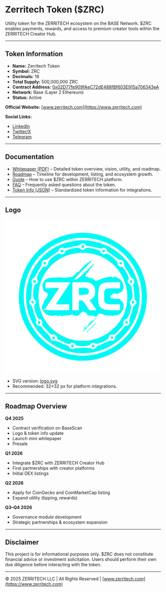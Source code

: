 # Zerritech Token ($ZRC)

Utility token for the ZERRITECH ecosystem on the BASE Network. $ZRC enables payments, rewards, and access to premium creator tools within the ZERRITECH Creator Hub.

---

## Token Information

- **Name:** Zerritech Token  
- **Symbol:** ZRC  
- **Decimals:** 18  
- **Total Supply:** 500,000,000 ZRC  
- **Contract Address:** [0x02D77fe909fAeC72dE488fBf603E915a706343eA](https://basescan.org/token/0x02D77fe909fAeC72dE488fBf603E915a706343eA)  
- **Network:** Base (Layer 2 Ethereum)  
- **Status:** Active  

**Official Website:** [www.zerritech.com](https://www.zerritech.com)  

**Social Links:**  
- [LinkedIn](https://www.linkedin.com/company/107114385)  
- [Twitter/X](https://x.com/zrctoken?s=21)  
- [Telegram](https://t.me/zerritech)

---

## Documentation

- [Whitepaper (PDF)](whitepaper.pdf) – Detailed token overview, vision, utility, and roadmap.  
- [Roadmap](roadmap.md) – Timeline for development, listing, and ecosystem growth.  
- [Guide](guide.md) – How to use $ZRC within ZERRITECH platform.  
- [FAQ](faq.md) – Frequently asked questions about the token.  
- [Token Info (JSON)](info.json) – Standardized token information for integrations.

---

## Logo

![Zerritech Token Logo](logo.png)  

- SVG version: [logo.svg](logo.svg)  
- Recommended: 32×32 px for platform integrations.

---

## Roadmap Overview

**Q4 2025**  
- Contract verification on BaseScan  
- Logo & token info update  
- Launch mini whitepaper  
- Presale  

**Q1 2026**  
- Integrate $ZRC with ZERRITECH Creator Hub  
- First partnerships with creator platforms  
- Initial DEX listings  

**Q2 2026**  
- Apply for CoinGecko and CoinMarketCap listing  
- Expand utility (tipping, rewards)  

**Q3–Q4 2026**  
- Governance module development  
- Strategic partnerships & ecosystem expansion  

---

## Disclaimer

This project is for informational purposes only. $ZRC does not constitute financial advice or investment solicitation. Users should perform their own due diligence before interacting with the token.

---

© 2025 ZERRITECH LLC | All Rights Reserved | [www.zerritech.com](https://www.zerritech.com)
